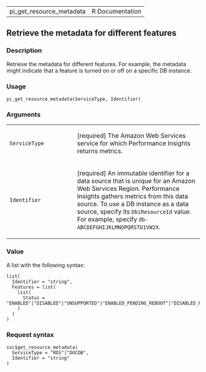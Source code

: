 <table style="width: 100%;">
<tbody>
<tr class="odd">
<td>pi_get_resource_metadata</td>
<td style="text-align: right;">R Documentation</td>
</tr>
</tbody>
</table>

## Retrieve the metadata for different features

### Description

Retrieve the metadata for different features. For example, the metadata
might indicate that a feature is turned on or off on a specific DB
instance.

### Usage

    pi_get_resource_metadata(ServiceType, Identifier)

### Arguments

<table>
<colgroup>
<col style="width: 35%" />
<col style="width: 65%" />
</colgroup>
<tbody>
<tr class="odd">
<td><code
id="pi_get_resource_metadata_:_ServiceType">ServiceType</code></td>
<td><p>[required] The Amazon Web Services service for which Performance
Insights returns metrics.</p></td>
</tr>
<tr class="even">
<td><code
id="pi_get_resource_metadata_:_Identifier">Identifier</code></td>
<td><p>[required] An immutable identifier for a data source that is
unique for an Amazon Web Services Region. Performance Insights gathers
metrics from this data source. To use a DB instance as a data source,
specify its <code>DbiResourceId</code> value. For example, specify
<code>db-ABCDEFGHIJKLMNOPQRSTU1VW2X</code>.</p></td>
</tr>
</tbody>
</table>

### Value

A list with the following syntax:

    list(
      Identifier = "string",
      Features = list(
        list(
          Status = "ENABLED"|"DISABLED"|"UNSUPPORTED"|"ENABLED_PENDING_REBOOT"|"DISABLED_PENDING_REBOOT"|"UNKNOWN"
        )
      )
    )

### Request syntax

    svc$get_resource_metadata(
      ServiceType = "RDS"|"DOCDB",
      Identifier = "string"
    )
